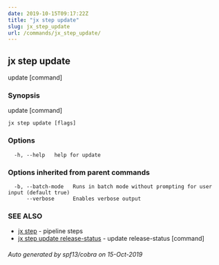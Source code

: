 ```yaml
---
date: 2019-10-15T09:17:22Z
title: "jx step update"
slug: jx_step_update
url: /commands/jx_step_update/
---
```

## jx step update

update [command]

### Synopsis

update [command]

```
jx step update [flags]
```

### Options

```
  -h, --help   help for update
```

### Options inherited from parent commands

```
  -b, --batch-mode   Runs in batch mode without prompting for user input (default true)
      --verbose      Enables verbose output
```

### SEE ALSO

* [jx step](/commands/jx_step/)	 - pipeline steps
* [jx step update release-status](/commands/jx_step_update_release-status/)	 - update release-status [command]

###### Auto generated by spf13/cobra on 15-Oct-2019
